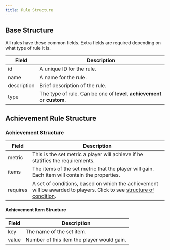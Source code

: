 ```yaml
---
title: Rule Structure
---
```


## Base Structure

All rules have these common fields. Extra fields are required depending on what type of rule it is.

|    Field    |    Description    |
|-------------|-------------------|
| id          | A unique ID for the rule. |
| name        | A name for the rule. |
| description | Brief description of the rule. |
| type        | The type of rule. Can be one of **level**, **achievement** or **custom**. |

## Achievement Rule Structure

### Achievement Structure

|    Field    |    Description    |
|-------------|-------------------|
| metric      | This is the set metric a player will achieve if he statifies the requirements. |
| items       | The items of the set metric that the player will gain. Each item will contain the properties. |
| requires    | A set of conditions, based on which the achievement will be awarded to players. Click to see [structure of condition](requires-structure.md). |


#### Achievement Item Structure

|    Field    |    Description    |
|-------------|-------------------|
| key         | The name of the set item. |
| value       | Number of this item the player would gain. |

